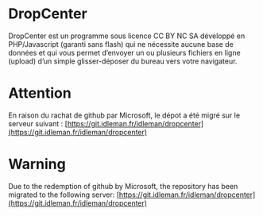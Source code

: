 DropCenter
===========

DropCenter est un programme sous licence CC BY NC SA développé en PHP/Javascript (garanti sans flash) qui ne nécessite aucune base de données et qui vous permet d’envoyer un ou plusieurs fichiers en ligne (upload) d’un simple glisser-déposer du bureau vers votre navigateur.

Attention
===========

En raison du rachat de github par Microsoft, le dépot a été migré sur le serveur suivant : 
[https://git.idleman.fr/idleman/dropcenter](https://git.idleman.fr/idleman/dropcenter)

Warning
===========

Due to the redemption of github by Microsoft, the repository has been migrated to the following server:
[https://git.idleman.fr/idleman/dropcenter](https://git.idleman.fr/idleman/dropcenter)
